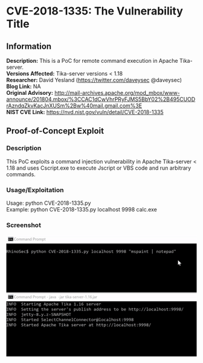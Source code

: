 # CVE-2018-1335: The Vulnerability Title

<!---
Remember to end each line under the "Information" header with 2 space characters ("  ") to tell Markdown to break the line.
--->
## Information
**Description:** This is a PoC for remote command execution in Apache Tika-server.  
**Versions Affected:** Tika-server versions < 1.18   
**Researcher:** David Yesland (https://twitter.com/daveysec @daveysec)  
**Blog Link:** NA  
**Original Advisory:** http://mail-archives.apache.org/mod_mbox/www-announce/201804.mbox/%3CCAC1dCwVhrPRyFJMS5BbY02%2B495CUODrAzndqZkvKacJnXUSm%2Bw%40mail.gmail.com%3E  
**NIST CVE Link:** https://nvd.nist.gov/vuln/detail/CVE-2018-1335  

## Proof-of-Concept Exploit
### Description
This PoC exploits a command injection vulnerability in Apache Tika-server < 1.18 and uses Cscript.exe to execute Jscript or VBS code and run arbitrary commands.

### Usage/Exploitation
Usage: python CVE-2018-1335.py <host> <port> <command>  
Example: python CVE-2018-1335.py localhost 9998 calc.exe  

### Screenshot
![Alt-text that shows up on hover](poc_image.gif)
